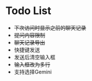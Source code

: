 # Todo List

- ~~下次访问时显示之前的聊天记录~~
- ~~提问内容限制~~
- ~~聊天记录导出~~
- 快捷键发送
- 发送后清空输入框
- ~~输入框改为多行~~
- 支持选择Gemini